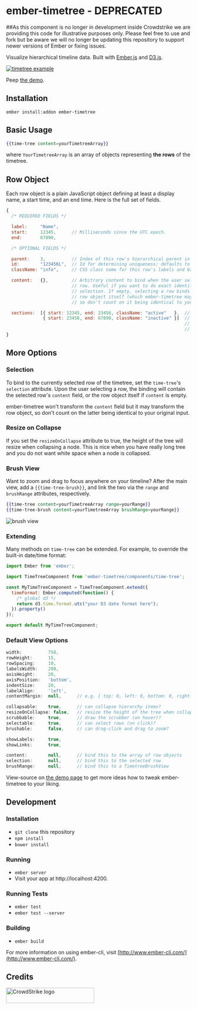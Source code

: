 # ember-timetree - DEPRECATED

##As this component is no longer in development inside Crowdstrike we are providing this code for illustrative purposes only. Please feel free to use and fork but be aware we will no longer be updating this repository to support newer versions of Ember or fixing issues.

Visualize hierarchical timeline data. Built with [Ember.js](http://emberjs.com) and [D3.js](http://d3js.org).

<a href="http://crowdstrike.github.io/ember-timetree"><img src="https://crowdstrike.github.io/ember-timetree/examples/screenshot_timetree.png" alt="timetree example" title="Peep the demo" align="middle"/></a>

Peep [the demo](http://crowdstrike.github.io/ember-timetree).

## Installation

```
ember install:addon ember-timetree
```

## Basic Usage

```handlebars
{{time-tree content=yourTimetreeArray}}
```

where `YourTimetreeArray` is an array of objects representing **the rows** of
the timetree.

## Row Object

Each row object is a plain JavaScript object defining at least a display name,
a start time, and an end time. Here is the full set of fields.

```javascript
{
  /* REQUIRED FIELDS */

  label:     "Name",
  start:     12345,      // Milliseconds since the UTC epoch.
  end:       67890,

  /* OPTIONAL FIELDS */

  parent:    3,          // Index of this row's hierarchical parent in the array.
  id:        "123456L",  // Id for determining uniqueness; defaults to index in the array.
  className: "info",     // CSS class name for this row's labels and bars.

  content:   {},         // Arbitrary content to bind when the user selects (clicks on) a
                         // row. Useful if you want to do exact identity comparison to the
                         // selection. If empty, selecting a row binds `content` to the
                         // row object itself (which ember-timetree may have transformed,
                         // so don't count on it being identical to your original input).

  sections:  [{ start: 12345, end: 23456, className: "active"   },  // Start/stop this row's timeline multiple times.
              { start: 23456, end: 67890, className: "inactive" }]  // Each section can have its own, optional CSS class name.
                                                                    // Note the row object's overall start/end fields must
                                                                    // still be specified above, as its bar will still be drawn.
}
```

## More Options

### Selection

To bind to the currently selected row of the timetree, set the `time-tree`'s
`selection` attribute. Upon the user selecting a row, the binding will contain
the selected row's `content` field, or the row object itself if `content` is
empty.

ember-timetree won't transform the `content` field but it may transform the row
object, so don't count on the latter being identical to your original input.

### Resize on Collapse

If you set the `resizeOnCollapse` attribute to true, the height of the tree
will resize when collapsing a node. This is nice when you have really long tree
and you do not want white space when a node is collapsed.

### Brush View

Want to zoom and drag to focus anywhere on your timeline? After the main view,
add a `{{time-tree-brush}}`, and link the two via the `range` and `brushRange`
attributes, respectively.

```handlebars
{{time-tree content=yourTimetreeArray range=yourRange}}
{{time-tree-brush content=yourTimetreeArray brushRange=yourRange}}
```

![brush view](https://crowdstrike.github.io/ember-timetree/examples/screenshot_brush.png "brush view")

### Extending

Many methods on `time-tree` can be extended. For example, to override the
built-in date/time format:

```javascript
import Ember from 'ember';

import TimeTreeComponent from 'ember-timetree/components/time-tree';

const MyTimeTreeComponent = TimeTreeComponent.extend({
  timeFormat: Ember.computed(function() {
    /* global d3 */
    return d3.time.format.utc("your D3 date format here");
  }).property()
});

export default MyTimeTreeComponent;

```

### Default View Options

```javascript
width:          750,
rowHeight:      15,
rowSpacing:     10,
labelsWidth:    200,
axisHeight:     20,
axisPosition:   'bottom',
indentSize:     20,
labelAlign:     'left',
contentMargin:  null,      // e.g. { top: 0, left: 0, bottom: 0, right: 0 },

collapsable:    true,      // can collapse hierarchy items?
resizeOnCollapse: false,   // resize the height of the tree when collapsing a node
scrubbable:     true,      // draw the scrubber (on hover)?
selectable:     true,      // can select rows (on click)?
brushable:      false,     // can drag-click and drag to zoom?

showLabels:     true,
showLinks:      true,

content:        null,      // bind this to the array of row objects
selection:      null,      // bind this to the selected row
brushRange:     null,      // bind this to a TimetreeBrushView
```

View-source on [the demo page](http://crowdstrike.github.io/ember-timetree) to
get more ideas how to tweak ember-timetree to your liking.

## Development

### Installation

* `git clone` this repository
* `npm install`
* `bower install`

### Running

* `ember server`
* Visit your app at http://localhost:4200.

### Running Tests

* `ember test`
* `ember test --server`

### Building

* `ember build`

For more information on using ember-cli, visit [http://www.ember-cli.com/](http://www.ember-cli.com/).

## Credits

<a href="http://crowdstrike.com"><img src="https://crowdstrike.github.io/ember-timetree/examples/CrowdStrike_logo.png" alt="CrowdStrike logo" title="Crafted By CrowdStrike" width="240" height="42"/></a>

